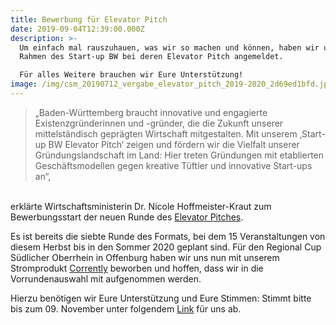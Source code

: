 ```yaml
---
title: Bewerbung für Elevator Pitch
date: 2019-09-04T12:39:00.000Z
description: >-
  Um einfach mal rauszuhauen, was wir so machen und können, haben wir uns im
  Rahmen des Start-up BW bei deren Elevator Pitch angemeldet. 

  Für alles Weitere brauchen wir Eure Unterstützung!
image: /img/csm_20190712_vergabe_elevator_pitch_2019-2020_2d69ed1bfd.jpg
---
```

> „Baden-Württemberg braucht innovative und engagierte Existenzgründerinnen und -gründer, die die Zukunft unserer mittelständisch geprägten Wirtschaft mitgestalten. Mit unserem ‚Start-up BW Elevator Pitch‘ zeigen und fördern wir die Vielfalt unserer Gründungslandschaft im Land: Hier treten Gründungen mit etablierten Geschäftsmodellen gegen kreative Tüftler und innovative Start-ups an“, 

\
erklärte Wirtschaftsministerin Dr. Nicole Hoffmeister-Kraut zum Bewerbungsstart der neuen Runde des [Elevator Pitches](https://www.startupbw.de/wettbewerbe/elevatorpitch/aktuelles-zum-elevator-pitch/post/neue-runde-des-start-up-bw-elevator-pitch-gestartet/).

Es ist bereits die siebte Runde des Formats, bei dem 15 Veranstaltungen von diesem Herbst bis in den Sommer 2020 geplant sind. Für den Regional Cup Südlicher Oberrhein in Offenburg haben wir uns nun mit unserem Stromprodukt [Corrently](https://splash.corrently.de/) beworben und hoffen, dass wir in die Vorrundenauswahl mit aufgenommen werden. 

Hierzu benötigen wir Eure Unterstützung und Eure Stimmen: Stimmt bitte bis zum 09. November unter folgendem [Link](https://www.startupbw.de/wettbewerbe/elevatorpitch/projekt/stromdao-gmbh/) für uns ab.
